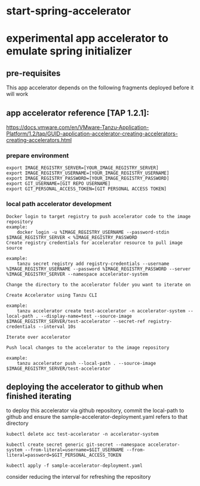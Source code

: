 # start-spring-accelerator
# experimental app accelerator to emulate spring initializer

## pre-requisites
This app accelerator depends on the following fragments deployed before it will work

## app accelerator reference [TAP 1.2.1]:
https://docs.vmware.com/en/VMware-Tanzu-Application-Platform/1.2/tap/GUID-application-accelerator-creating-accelerators-creating-accelerators.html

### prepare environment
```
export IMAGE_REGISTRY_SERVER=[YOUR_IMAGE_REGISTRY_SERVER]
export IMAGE_REGISTRY_USERNAME=[YOUR_IMAGE_REGISTRY_USERNAME]
export IMAGE_REGISTRY_PASSWORD=[YOUR_IMAGE_REGISTRY_PASSWORD]
export GIT_USERNAME=[GIT REPO USERNAME]
export GIT_PERSONAL_ACCESS_TOKEN=[GIT PERSONAL ACCESS TOKEN]
```

### local path accelerator development
```
Docker login to target registry to push accelerator code to the image repository 
example:
    docker login -u %IMAGE_REGISTRY_USERNAME --password-stdin $IMAGE_REGISTRY_SERVER < %IMAGE_REGISTRY_PASSWORD
Create registry credentials for accelerator resource to pull image source

example: 
	tanzu secret registry add registry-credentials --username %IMAGE_REGISTRY_USERNAME --password %IMAGE_REGISTRY_PASSWORD --server %IMAGE_REGISTRY_SERVER --namespace accelerator-system

Change the directory to the accelerator folder you want to iterate on

Create Accelerator using Tanzu CLI 

example:
    tanzu accelerator create test-accelerator -n accelerator-system --local-path . --display-name=test --source-image $IMAGE_REGISTRY_SERVER/test-accelerator --secret-ref registry-credentials --interval 10s

Iterate over accelerator

Push local changes to the accelerator to the image repository

example: 
    tanzu accelerator push --local-path . --source-image $IMAGE_REGISTRY_SERVER/test-accelerator
```
## deploying the accelerator to github when finished iterating
to deploy this accelerator via github repository, commit the local-path to github and ensure the sample-accelerator-deployment.yaml refers to that directory

`kubectl delete acc test-accelerator -n accelerator-system`

`kubectl create secret generic git-secret --namespace accelerator-system --from-literal=username=$GIT_USERNAME --from-literal=password=$GIT_PERSONAL_ACCESS_TOKEN`
    
`kubectl apply -f sample-accelerator-deployment.yaml`

consider reducing the interval for refreshing the repository
